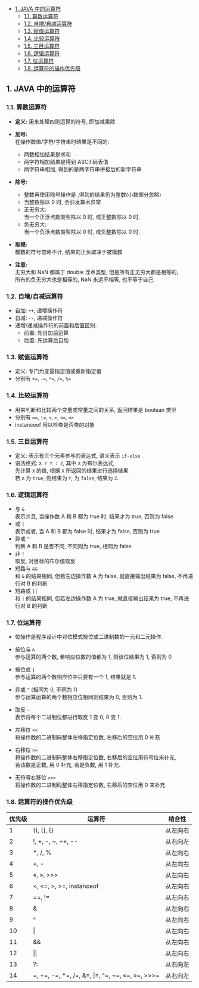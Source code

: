 <!-- TOC -->

- [1. JAVA 中的运算符](#1-java-中的运算符)
  - [1.1. 算数运算符](#11-算数运算符)
  - [1.2. 自增/自减运算符](#12-自增自减运算符)
  - [1.3. 赋值运算符](#13-赋值运算符)
  - [1.4. 比较运算符](#14-比较运算符)
  - [1.5. 三目运算符](#15-三目运算符)
  - [1.6. 逻辑运算符](#16-逻辑运算符)
  - [1.7. 位运算符](#17-位运算符)
  - [1.8. 运算符的操作优先级](#18-运算符的操作优先级)

<!-- /TOC -->

## 1. JAVA 中的运算符

### 1.1. 算数运算符
- **定义:** 用来处理四则运算的符号, 即加减乘除  
- **加号:**   
  在操作数值/字符/字符串时结果是不同的:    
  - 两数相加结果是求和  
  - 两字符相加结果是得到 ASCII 码表值    
  - 两字符串相加, 得到的是两字符串拼接后的新字符串  
  
- **除号:**  
  - 整数再使用除号操作是 ,得到的结果仍为整数(小数部分忽略)  
  - 当整数除以 0 时, 会引发算术异常  
  - 正无穷大:  
    当一个正浮点数类型除以 0 时, 或正整数除以 0 时.
  - 负无穷大:  
    当一个负浮点数类型除以 0 时, 或负整数除以 0 时.

- **取模:**  
  模数的符号忽略不计, 结果的正负取决于被模数

- **注意:**  
  无穷大和 NaN 都属于 double 浮点类型, 但是所有正无穷大都是相等的,  
  所有的负无穷大也是相等的, NaN 永远不相等, 也不等于自己.

### 1.2. 自增/自减运算符
- 自加: `++`, 递增操作符
- 自减: `--`, 递减操作符
- 递增/递减操作符的前置和后置区别:  
  - 前置: 先自加后运算
  - 后置: 先运算后自加

### 1.3. 赋值运算符
- 定义: 专门为变量指定值或重新指定值
- 分别有 `+=`, `-=`, `*=`, `/=`, `%=`

### 1.4. 比较运算符
- 用来判断和比较两个变量或常量之间的关系, 返回结果是 boolean 类型  
- 分别有 `==`, `!=`, `<`, `>`, `<=`, `=>`
- instanceof 用以检查是否类的对象

### 1.5. 三目运算符
- 定义: 表示有三个元素参与的表达式, 语义表示 `if-else`
- 语法格式: `X ? Y : Z`, 其中 `X` 为布尔表达式,  
  先计算 `X` 的值, 根据 `X` 所返回的结果进行选择结果.  
  若 `X` 为 `true`, 则结果为 `Y`, 为 `false`, 结果为 `Z`.

### 1.6. 逻辑运算符
- 与 `&`  
  表示并且, 当操作数 A 和 B 都为 true 时, 结果才为 true, 否则为 false  
- 或 `|`  
  表示或者, 当 A 和 B 都为 false 时, 结果才为 false,
  否则为 true
- 异或 `^`  
  判断 A 和 B 是否不同, 不同则为 true, 相同为 false
- 非 `!`   
  取反, 对目标的布尔值取反
- 短路与 `&&`   
  和 `&` 的结果相同, 但若左边操作数 A 为 false, 就直接输出结果为 false, 不再进行对 B 的判断
- 短路或 `||`   
  和 `|` 的结果相同, 但若左边操作数 A 为 true, 就直接输出结果为 true, 不再进行对 B 的判断

### 1.7. 位运算符
- 位操作是程序设计中对位模式按位或二进制数的一元和二元操作.

- 按位与 `&`   
  参与运算的两个数, 若响应位数的值都为 1, 则该位结果为 1, 否则为 0

- 按位或 `|`   
  参与运算的两个数相应位中只要有一个 1, 结果就是 1.

- 异或 `^` (相同为 0, 不同为 1)   
  参与运算运算的两个数相应位相同则结果为 0, 否则为 1.

- 取反 `~`   
  表示将每个二进制位都进行取反 1 变 0, 0 变 1.

- 左移位 `<<`    
  将操作数的二进制码整体左移指定位数, 左移后的空位用 0 补充  

- 右移位 `>>`        
  将操作数的二进制码整体右移指定位数, 右移后的空位用符号位来补充,   
  若该数是正数, 用 0 补充, 若是负数, 用 1 补充.  

- 无符号右移位 `>>>`        
  将操作数的二进制码整体右移指定位数, 右移后的空位用 0 来补充

### 1.8. 运算符的操作优先级
优先级 | 运算符 | 结合性
  -| -| -|
1	|(), [], {}	|从左向右
2	|!, +, -, ~, ++, -- |从右向左
3	|*, /, % |从左向右
4	|+, -|从左向右
5	|«, », >>>	|从左向右
6	|<, <=, >, >=, instanceof	|从左向右
7	|==, !=	|从左向右
8	|& |从左向右
9	|^ |从左向右
10 |\| |从左向右
11 |&& |从左向右
12 |\|\| |从左向右
13 |?: |从右向左
14 |=, +=, -=, *=, /=, &=, \|=, ^=, ~=, «=, »=, >>>= |从右向左
